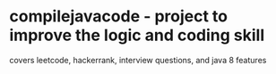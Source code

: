 # compilejavacode - project to improve the logic and coding skill
covers leetcode, hackerrank, interview questions, and java 8 features

